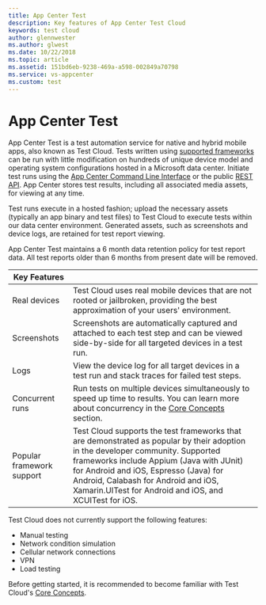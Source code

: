 ```yaml
---
title: App Center Test
description: Key features of App Center Test Cloud
keywords: test cloud
author: glennwester
ms.author: glwest
ms.date: 10/22/2018
ms.topic: article
ms.assetid: 151bd6eb-9238-469a-a598-002849a70798
ms.service: vs-appcenter
ms.custom: test
---
```


# App Center Test

App Center Test is a test automation service for native and hybrid mobile apps, also known as Test Cloud. Tests written using [supported frameworks](https://docs.microsoft.com/en-us/appcenter/test-cloud/preparing-for-upload/) can be run with little modification on hundreds of unique device model and operating system configurations hosted in a Microsoft data center. Initiate test runs using the [App Center Command Line Interface](~/cli/index.md) or the public [REST API](https://openapi.appcenter.ms/#/test). App Center stores test results, including all associated media assets, for viewing at any time.

Test runs execute in a hosted fashion; upload the necessary assets (typically an app binary and test files) to Test Cloud to execute tests within our data center environment. Generated assets, such as screenshots and device logs, are retained for test report viewing.

App Center Test maintains a 6 month data retention policy for test report data. All test reports older than 6 months from present date will be removed.


| Key Features | |
| --- | --- |
| Real devices | Test Cloud uses real mobile devices that are not rooted or jailbroken, providing the best approximation of your users' environment. |
| Screenshots | Screenshots are automatically captured and attached to each test step and can be viewed side-by-side for all targeted devices in a test run. |
| Logs | View the device log for all target devices in a test run and stack traces for failed test steps. |
| Concurrent runs | Run tests on multiple devices simultaneously to speed up time to results. You can learn more about concurrency in the [Core Concepts](~/test-cloud/core-concepts.md) section. |
| Popular framework support | Test Cloud supports the test frameworks that are demonstrated as popular by their adoption in the developer community. Supported frameworks include Appium (Java with JUnit) for Android and iOS, Espresso (Java) for Android, Calabash for Android and iOS, Xamarin.UITest for Android and iOS, and XCUITest for iOS. |

Test Cloud does not currently support the following features:
- Manual testing
- Network condition simulation
- Cellular network connections
- VPN
- Load testing

Before getting started, it is recommended to become familiar with Test Cloud's [Core Concepts](~/test-cloud/core-concepts.md).
